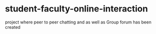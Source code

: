 # student-faculty-online-interaction
project where peer to peer chatting and as well as Group forum has been created 
